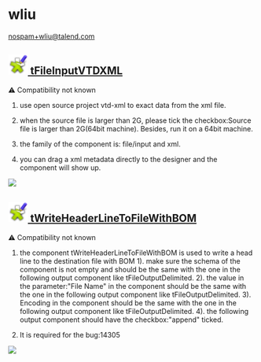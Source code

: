 # wliu
  <nospam+wliu@talend.com>

## <a href='./components/tFileInputVTDXML/readme.md'><img src='./components/tFileInputVTDXML/logo.jpg' width='40' height='40'> tFileInputVTDXML</a>
 :warning: Compatibility not known

1. use open source project vtd-xml to exact data from the xml file.

2. when the source file is larger than 2G, please tick the checkbox:Source file is larger than 2G(64bit machine). Besides, run it on a 64bit machine.

3. the family of the component is: file/input and xml.

4. you can drag a xml metadata directly to the designer and the component will show up.



<img src='./components/tFileInputVTDXML/sample.jpg'>

## <a href='./components/tWriteHeaderLineToFileWithBOM/readme.md'><img src='./components/tWriteHeaderLineToFileWithBOM/logo.jpg' width='40' height='40'> tWriteHeaderLineToFileWithBOM</a>
 :warning: Compatibility not known

1. the component tWriteHeaderLineToFileWithBOM is used to write a head line to the destination file with BOM
1). make sure the schema of the component is not empty and should be the same with the one in the following output component like tFileOutputDelimited.
2). the value in the parameter:"File Name" in the component should be the same with the one in the following output component like tFileOutputDelimited.
3). Encoding in the component should be the same with the one in the following output component like tFileOutputDelimited.
4). the following output component should have the checkbox:"append" ticked.

2. It is required for the bug:14305



<img src='./components/tWriteHeaderLineToFileWithBOM/sample.jpg'>
